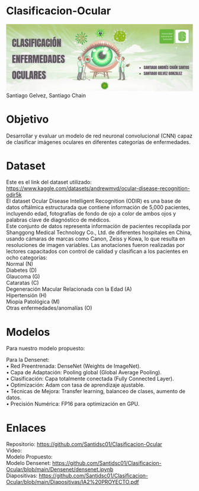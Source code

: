 # Clasificacion-Ocular
![Banner](Banner/ojito.jpg)
Santiago Gelvez, Santiago Chain

# Objetivo
Desarrollar y evaluar un modelo de red neuronal convolucional (CNN) capaz de clasificar imágenes oculares en diferentes categorías de enfermedades.

# Dataset
Este es el link del dataset utilizado: https://www.kaggle.com/datasets/andrewmvd/ocular-disease-recognition-odir5k <br>
El dataset Ocular Disease Intelligent Recognition (ODIR) es una base de datos oftálmica estructurada que contiene información de 5,000 pacientes, incluyendo edad, fotografías de fondo de ojo a color de ambos ojos y palabras clave de diagnóstico de médicos.<br>
Este conjunto de datos representa información de pacientes recopilada por Shanggong Medical Technology Co., Ltd. de diferentes hospitales en China, usando cámaras de marcas como Canon, Zeiss y Kowa, lo que resulta en resoluciones de imagen variables. Las anotaciones fueron realizadas por lectores capacitados con control de calidad y clasifican a los pacientes en ocho categorías:<br>
Normal (N)<br>
Diabetes (D)<br>
Glaucoma (G)<br>
Cataratas (C)<br>
Degeneración Macular Relacionada con la Edad (A)<br>
Hipertensión (H)<br>
Miopía Patológica (M)<br>
Otras enfermedades/anomalías (O)<br>

# Modelos
Para nuestro modelo propuesto: <br>

Para la Densenet:<br>
•	Red Preentrenada: DenseNet (Weights de ImageNet).<br>
•	Capa de Adaptación: Pooling global (Global Average Pooling).<br>
•	Clasificación: Capa totalmente conectada (Fully Connected Layer).<br>
•	Optimización: Adam con tasa de aprendizaje ajustable.<br>
•	Técnicas de Mejora: Transfer learning, balanceo de clases, aumento de datos.<br>
•	Precisión Numérica: FP16 para optimización en GPU.<br>

# Enlaces
Repositorio: https://github.com/Santidsc01/Clasificacion-Ocular <br>
Video: <br>
Modelo Propuesto: <br>
Modelo Densenet: https://github.com/Santidsc01/Clasificacion-Ocular/blob/main/Densenet/densenet.ipynb <br>
Diapositivas: https://github.com/Santidsc01/Clasificacion-Ocular/blob/main/Diapositivas/IA2%20PROYECTO.pdf 

